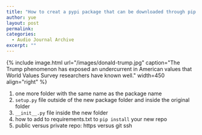 ```yaml
---
title: "How to creat a pypi package that can be downloaded through pip on your own github repo"
author: yue
layout: post
permalink:
categories:
  - Audio Journal Archive
excerpt: ""
---
```


{% include image.html url="/images/donald-trump.jpg" caption="The Trump phenomenon has exposed an undercurrent in American values that World Values Survey researchers have known well." width=450 align="right" %}

1. one more folder with the same name as the package name 
2. `setup.py` file outside of the new package folder and inside the original folder
3. `__init__.py` file inside the new folder 
4. how to add to requirements.txt to `pip install` your new repo
5. public versus private repo: https versus git ssh

